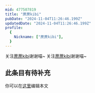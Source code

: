 ```yaml
---
mid: 477507819
title: "蔗蔗kibi"
pubDate: "2024-11-04T11:26:46.199Z"
updatedDate: "2024-11-04T11:26:46.199Z"
profile:
  {
    Nickname: ["蔗蔗kibi"],
  }
---
```


关注[蔗蔗kibi](https://space.bilibili.com/477507819)谢谢喵~ 关注[蔗蔗kibi](https://space.bilibili.com/477507819)谢谢喵~

## 此条目有待补充
你可以在[这里](https://github.com/Yuhanawa/VTuber.ICU-Content/edit/master/v/蔗蔗kibi/index.md)编辑本文
